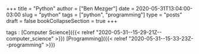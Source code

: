 +++
title = "Python"
author = ["Ben Mezger"]
date = 2020-05-31T13:04:00-03:00
slug = "python"
tags = ["python", "programming"]
type = "posts"
draft = false
bookCollapseSection = true
+++

tags
: [Computer Science]({{< relref "2020-05-31--15-29-21Z--computer_science" >}}) [Programming]({{< relref "2020-05-31--15-33-23Z--programming" >}})